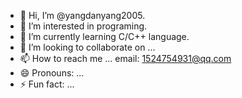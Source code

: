 - 👋 Hi, I’m @yangdanyang2005.
- 👀 I’m interested in programing.
- 🌱 I’m currently learning C/C++ language.
- 💞️ I’m looking to collaborate on ...
- 📫 How to reach me ... email: 1524754931@qq.com
- 😄 Pronouns: ...
- ⚡ Fun fact: ...

<!---
zhlyzjiabjw547479106/zhlyzjiabjw547479106 is a ✨ special ✨ repository because its `README.md` (this file) appears on your GitHub profile.
You can click the Preview link to take a look at your changes.
--->
